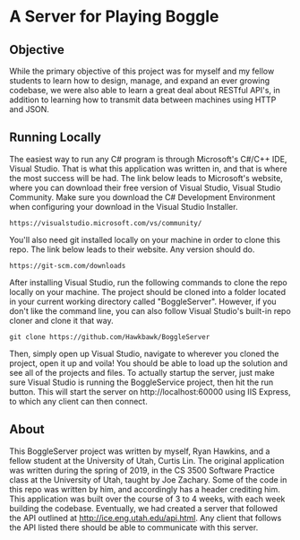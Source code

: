 # A Server for Playing Boggle
## Objective
While the primary objective of this project was for myself and my fellow students to learn how to design, manage, and expand an ever growing codebase, we were also able to learn a great deal about RESTful API's, in addition to learning how to transmit data between machines using HTTP and JSON.
## Running Locally
The easiest way to run any C# program is through Microsoft's C#/C++ IDE, Visual Studio. That is what this application was written in, and that is where the most success will be had. The link below leads to Microsoft's website, where you can download their free version of Visual Studio, Visual Studio Community. Make sure you download the C# Development Environment when configuring your download in the Visual Studio Installer.

`https://visualstudio.microsoft.com/vs/community/`

You'll also need git installed locally on your machine in order to clone this repo. The link below leads to their website. Any version should do.

`https://git-scm.com/downloads`

After installing Visual Studio, run the following commands to clone the repo locally on your machine. The project should be cloned into a folder located in your current working directory called "BoggleServer". However, if you don't like the command line, you can also follow Visual Studio's built-in repo cloner and clone it that way.

`git clone https://github.com/Hawkbawk/BoggleServer`

Then, simply open up Visual Studio, navigate to wherever you cloned the project, open it up and voila! You should be able to load up the solution and see all of the projects and files. To actually startup the server, just make sure Visual Studio is running the BoggleService project, then hit the run button. This will start the server on http://localhost:60000 using IIS Express, to which any client can then connect. 

## About
This BoggleServer project was written by myself, Ryan Hawkins, and a fellow student at the University of Utah, Curtis Lin. The original application was written during the spring of 2019, in the CS 3500 Software Practice class at the University of Utah, taught by Joe Zachary. Some of the code in this repo was written by him, and accordingly has a header crediting him. This application was built over the course of 3 to 4 weeks, with each week building the codebase. Eventually, we had created a server that followed the API outlined at http://ice.eng.utah.edu/api.html. Any client that follows the API listed there should be able to communicate with this server.

